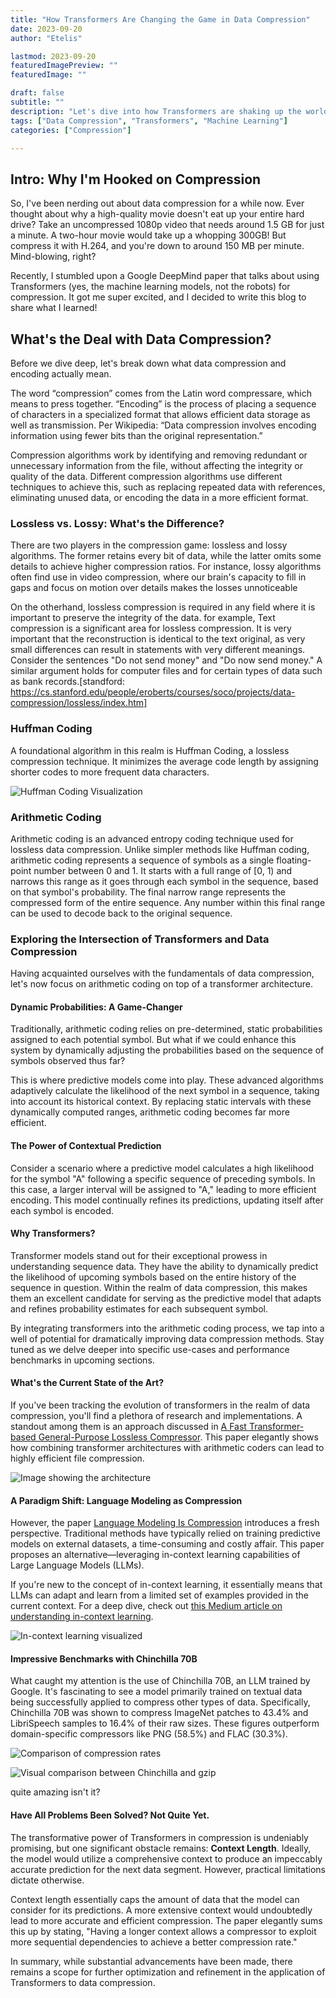 ```yaml
---
title: "How Transformers Are Changing the Game in Data Compression"
date: 2023-09-20
author: "Etelis"

lastmod: 2023-09-20
featuredImagePreview: ""
featuredImage: ""

draft: false
subtitle: ""
description: "Let's dive into how Transformers are shaking up the world of data compression."
tags: ["Data Compression", "Transformers", "Machine Learning"]
categories: ["Compression"]

---
```


## Intro: Why I'm Hooked on Compression
So, I've been nerding out about data compression for a while now. Ever thought about why a high-quality movie doesn't eat up your entire hard drive? Take an uncompressed 1080p video that needs around 1.5 GB for just a minute. A two-hour movie would take up a whopping 300GB! But compress it with H.264, and you're down to around 150 MB per minute. Mind-blowing, right?

Recently, I stumbled upon a Google DeepMind paper that talks about using Transformers (yes, the machine learning models, not the robots) for compression. It got me super excited, and I decided to write this blog to share what I learned!

## What's the Deal with Data Compression?
Before we dive deep, let's break down what data compression and encoding actually mean.

The word “compression” comes from the Latin word compressare, which means to press together. “Encoding” is the process of placing a sequence of characters in a specialized format that allows efficient data storage as well as transmission. Per Wikipedia: “Data compression involves encoding information using fewer bits than the original representation.”

Compression algorithms work by identifying and removing redundant or unnecessary information from the file, without affecting the integrity or quality of the data. Different compression algorithms use different techniques to achieve this, such as replacing repeated data with references, eliminating unused data, or encoding the data in a more efficient format.

### Lossless vs. Lossy: What's the Difference?
There are two players in the compression game: lossless and lossy algorithms.
The former retains every bit of data, while the latter omits some details to achieve higher compression ratios. For instance, lossy algorithms often find use in video compression, where our brain's capacity to fill in gaps and focus on motion over details makes the losses unnoticeable

On the otherhand, lossless compression is required in any field where it is important to preserve the integrity of the data. for example, Text compression is a significant area for lossless compression. It is very important that the reconstruction is identical to the text original, as very small differences can result in statements with very different meanings. Consider the sentences "Do not send money" and "Do now send money." A similar argument holds for computer files and for certain types of data such as bank records.[standford: https://cs.stanford.edu/people/eroberts/courses/soco/projects/data-compression/lossless/index.htm]

### Huffman Coding
A foundational algorithm in this realm is Huffman Coding, a lossless compression technique. It minimizes the average code length by assigning shorter codes to more frequent data characters.

![Huffman Coding Visualization](image.png)

### Arithmetic Coding
Arithmetic coding is an advanced entropy coding technique used for lossless data compression. Unlike simpler methods like Huffman coding, arithmetic coding represents a sequence of symbols as a single floating-point number between 0 and 1.
It starts with a full range of [0, 1) and narrows this range as it goes through each symbol in the sequence, based on that symbol's probability. The final narrow range represents the compressed form of the entire sequence. Any number within this final range can be used to decode back to the original sequence.

### Exploring the Intersection of Transformers and Data Compression

Having acquainted ourselves with the fundamentals of data compression, let's now focus on arithmetic coding on top of a transformer architecture.

#### Dynamic Probabilities: A Game-Changer

Traditionally, arithmetic coding relies on pre-determined, static probabilities assigned to each potential symbol. But what if we could enhance this system by dynamically adjusting the probabilities based on the sequence of symbols observed thus far?

This is where predictive models come into play. These advanced algorithms adaptively calculate the likelihood of the next symbol in a sequence, taking into account its historical context. By replacing static intervals with these dynamically computed ranges, arithmetic coding becomes far more efficient.

#### The Power of Contextual Prediction

Consider a scenario where a predictive model calculates a high likelihood for the symbol "A" following a specific sequence of preceding symbols. In this case, a larger interval will be assigned to "A," leading to more efficient encoding. This model continually refines its predictions, updating itself after each symbol is encoded.

#### Why Transformers?

Transformer models stand out for their exceptional prowess in understanding sequence data. They have the ability to dynamically predict the likelihood of upcoming symbols based on the entire history of the sequence in question. Within the realm of data compression, this makes them an excellent candidate for serving as the predictive model that adapts and refines probability estimates for each subsequent symbol.

By integrating transformers into the arithmetic coding process, we tap into a well of potential for dramatically improving data compression methods. Stay tuned as we delve deeper into specific use-cases and performance benchmarks in upcoming sections.

#### What's the Current State of the Art?

If you've been tracking the evolution of transformers in the realm of data compression, you'll find a plethora of research and implementations. A standout among them is an approach discussed in [A Fast Transformer-based General-Purpose Lossless Compressor](https://arxiv.org/ftp/arxiv/papers/2203/2203.16114.pdf). This paper elegantly shows how combining transformer architectures with arithmetic coders can lead to highly efficient file compression.

![Image showing the architecture](image-1.png)

#### A Paradigm Shift: Language Modeling as Compression

However, the paper [Language Modeling Is Compression](https://arxiv.org/abs/2309.10668) introduces a fresh perspective. Traditional methods have typically relied on training predictive models on external datasets, a time-consuming and costly affair. This paper proposes an alternative—leveraging in-context learning capabilities of Large Language Models (LLMs).

If you're new to the concept of in-context learning, it essentially means that LLMs can adapt and learn from a limited set of examples provided in the current context. For a deep dive, check out [this Medium article on understanding in-context learning](https://medium.com/@mlblogging.k/understanding-in-context-learning-in-large-language-models-like-gpt3-gpt-j-gptneox-e0a71063a6db).

![In-context learning visualized](image-2.png)

#### Impressive Benchmarks with Chinchilla 70B

What caught my attention is the use of Chinchilla 70B, an LLM trained by Google. It's fascinating to see a model primarily trained on textual data being successfully applied to compress other types of data. Specifically, Chinchilla 70B was shown to compress ImageNet patches to 43.4% and LibriSpeech samples to 16.4% of their raw sizes. These figures outperform domain-specific compressors like PNG (58.5%) and FLAC (30.3%).

![Comparison of compression rates](image-4.png)

![Visual comparison between Chinchilla and gzip](image-3.png)

quite amazing isn't it?

#### Have All Problems Been Solved? Not Quite Yet.
The transformative power of Transformers in compression is undeniably promising, but one significant obstacle remains: **Context Length**. Ideally, the model would utilize a comprehensive context to produce an impeccably accurate prediction for the next data segment. However, practical limitations dictate otherwise.

Context length essentially caps the amount of data that the model can consider for its predictions. A more extensive context would undoubtedly lead to more accurate and efficient compression. The paper elegantly sums this up by stating, "Having a longer context allows a compressor to exploit more sequential dependencies to achieve a better compression rate."

In summary, while substantial advancements have been made, there remains a scope for further optimization and refinement in the application of Transformers to data compression.
